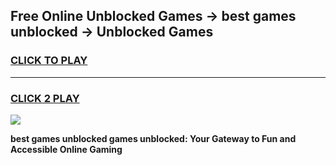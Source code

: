 
## Free Online Unblocked Games → best games unblocked → Unblocked Games
<h3>
<a href="https://premium.freeplayer.one?title=best_games_unblocked&ref=21F">CLICK TO PLAY</a></h3>
<hr>

<h3>
<a href="https://premium.freeplayer.one?title=best_games_unblocked&ref=21F">CLICK 2 PLAY</a>
  
</h3>

<a href="https://premium.freeplayer.one?title=best_games_unblocked&ref=21F/"><img src="https://clearcache.store/games.png"></a>


**best games unblocked games unblocked: Your Gateway to Fun and Accessible Online Gaming**
